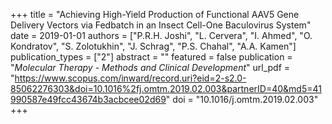 +++
title = "Achieving High-Yield Production of Functional AAV5 Gene Delivery Vectors via Fedbatch in an Insect Cell-One Baculovirus System"
date = 2019-01-01
authors = ["P.R.H. Joshi", "L. Cervera", "I. Ahmed", "O. Kondratov", "S. Zolotukhin", "J. Schrag", "P.S. Chahal", "A.A. Kamen"]
publication_types = ["2"]
abstract = ""
featured = false
publication = "*Molecular Therapy - Methods and Clinical Development*"
url_pdf = "https://www.scopus.com/inward/record.uri?eid=2-s2.0-85062276303&doi=10.1016%2fj.omtm.2019.02.003&partnerID=40&md5=41990587e49fcc43674b3acbcee02d69"
doi = "10.1016/j.omtm.2019.02.003"
+++

